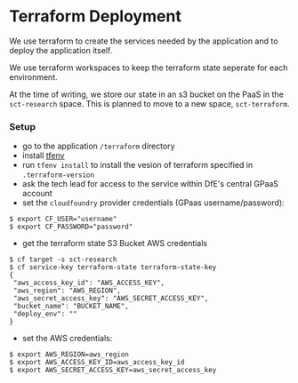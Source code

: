 # Terraform Deployment

We use terraform to create the services needed by the application and to deploy the application itself.

We use terraform workspaces to keep the terraform state seperate for each environment.

At the time of writing, we store our state in an s3 bucket on the PaaS in the `sct-research` space. This is planned to move to a new space, `sct-terraform`.

### Setup

- go to the application `/terraform` directory
- install [tfenv](https://github.com/tfutils/tfenv)
- run `tfenv install` to install the vesion of terraform specified in `.terraform-version`
- ask the tech lead for access to the service within DfE's central GPaaS account
- set the `cloudfoundry` provider credentials (GPaas username/password):
```
$ export CF_USER="username"
$ export CF_PASSWORD="password"
```
- get the terraform state S3 Bucket AWS credentials
```
$ cf target -s sct-research
$ cf service-key terraform-state terraform-state-key
{
 "aws_access_key_id": "AWS_ACCESS_KEY",
 "aws_region": "AWS_REGION",
 "aws_secret_access_key": "AWS_SECRET_ACCESS_KEY",
 "bucket_name": "BUCKET_NAME",
 "deploy_env": ""
}
```
- set the AWS credentials:
```
$ export AWS_REGION=aws_region
$ export AWS_ACCESS_KEY_ID=aws_access_key_id
$ export AWS_SECRET_ACCESS_KEY=aws_secret_access_key
```

